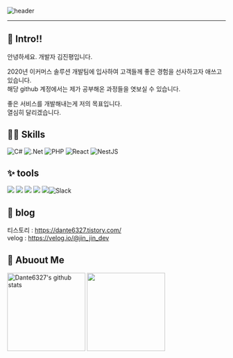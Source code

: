 ![header](https://capsule-render.vercel.app/api?type=rounded&color=auto&height=200&section=header&text=Welcome%20to%20my%20repository%20👋&fontSize=40)

---

## 🙌 Intro!!
안녕하세요.
개발자 김진평입니다.

2020년 이커머스 솔루션 개발팀에 입사하여 고객들께 좋은 경험을 선사하고자 애쓰고 있습니다.  
해당 github 계정에서는 제가 공부해온 과정들을 엿보실 수 있습니다.

좋은 서비스를 개발해내는게 저의 목표입니다.  
열심히 달리겠습니다.

## 🐱‍🐉 Skills
![C#](https://img.shields.io/badge/c%23-%23239120.svg?style=for-the-badge&logo=csharp&logoColor=white)
![.Net](https://img.shields.io/badge/.NET-5C2D91?style=for-the-badge&logo=.net&logoColor=white)
![PHP](https://img.shields.io/badge/php-%23777BB4.svg?style=for-the-badge&logo=php&logoColor=white)
![React](https://img.shields.io/badge/react-%2320232a.svg?style=for-the-badge&logo=react&logoColor=%2361DAFB)
![NestJS](https://img.shields.io/badge/nestjs-%23E0234E.svg?style=for-the-badge&logo=nestjs&logoColor=white)

## ✨ tools

<img src="https://img.shields.io/badge/git-F05032?style=flat-square&logo=git&logoColor=white"/> <img src="https://img.shields.io/badge/github-181717?style=flat-square&logo=github&logoColor=white"/> <img src="https://img.shields.io/badge/notion-000000?style=flat-square&logo=notion&logoColor=white"/> <img src="https://img.shields.io/badge/slack-4A154B?style=flat-square&logo=slack&logoColor=white"/> <img src="https://img.shields.io/badge/visualstudiocode-007ACC?style=flat-square&logo=visualstudiocode&logoColor=white"/>![Slack](https://img.shields.io/badge/Slack-4A154B?style=for-the-badge&logo=slack&logoColor=white)


## 🌹 blog
티스토리 : https://dante6327.tistory.com/  
velog : https://velog.io/@jin_jin_dev


## 👀 Abuout Me

<a href="https://github.com/Dante6327"><img align="center" style="height:180px" src="https://github-readme-stats.vercel.app/api?username=Dante6327&theme=material-palenight&show_icons=true&include_all_commits=true&hide_border=true" alt="Dante6327's github stats" /></a>
<a href="https://github.com/Dante6327"><img align="center" style="height:180px" src="https://github-readme-stats.vercel.app/api/top-langs/?username=Dante6327&theme=material-palenight&layout=compact&hide_border=true" /></a>



<!--
**Dante6327/Dante6327** is a ✨ _special_ ✨ repository because its `README.md` (this file) appears on your GitHub profile.

Here are some ideas to get you started:

- 🔭 I’m currently working on ...
- 🌱 I’m currently learning ...
- 👯 I’m looking to collaborate on ...
- 🤔 I’m looking for help with ...
- 💬 Ask me about ...
- 📫 How to reach me: ...
- 😄 Pronouns: ...
- ⚡ Fun fact: ...
-->
